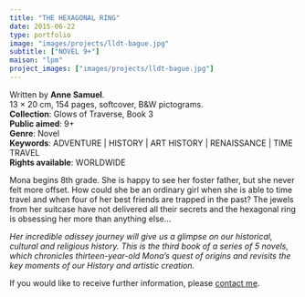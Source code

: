 ```yaml
---
title: "THE HEXAGONAL RING"
date: 2015-06-22
type: portfolio
image: "images/projects/lldt-bague.jpg"
subtitle: ["NOVEL 9+"]
maison: "lpm"
project_images: ["images/projects/lldt-bague.jpg"]
---
```


Written by **Anne Samuel**.   
13 × 20 cm, 154 pages, softcover, B&W pictograms.      
**Collection**: Glows of Traverse, Book 3      
**Public aimed**: 9+   
**Genre**: Novel      
**Keywords**: ADVENTURE | HISTORY | ART HISTORY | RENAISSANCE | TIME TRAVEL         
**Rights available**: WORLDWIDE
      


Mona begins 8th grade. She is happy to see her foster father, but she never felt more offset. How could she be an ordinary girl when she is able to time travel and when four of her best friends are trapped in the past?
The jewels from her suitcase have not delivered all their secrets and the hexagonal ring is obsessing her more than anything else…    



*Her incredible odissey journey will give us a glimpse on our historical, cultural and religious history.*
*This is the third book of a series of 5 novels, which chronicles thirteen-year-old Mona’s quest of origins and revisits the key moments of our History and artistic creation.*   





If you would like to receive further information, please [contact me](mailto:melanie.guillaumin.edition@gmail.com).


